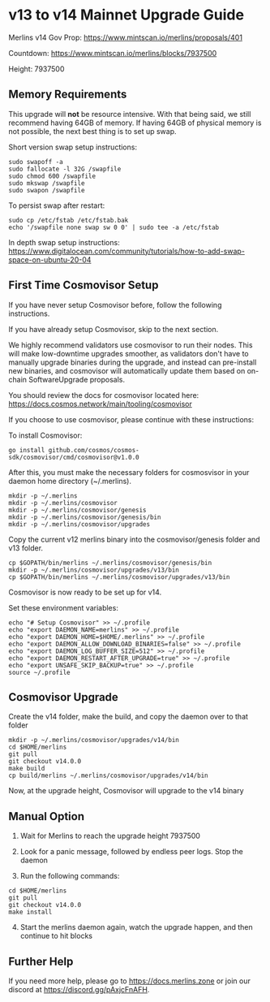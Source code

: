 # v13 to v14 Mainnet Upgrade Guide

Merlins v14 Gov Prop: <https://www.mintscan.io/merlins/proposals/401>

Countdown: <https://www.mintscan.io/merlins/blocks/7937500>

Height: 7937500

## Memory Requirements

This upgrade will **not** be resource intensive. With that being said, we still recommend having 64GB of memory. If having 64GB of physical memory is not possible, the next best thing is to set up swap.

Short version swap setup instructions:

``` {.sh}
sudo swapoff -a
sudo fallocate -l 32G /swapfile
sudo chmod 600 /swapfile
sudo mkswap /swapfile
sudo swapon /swapfile
```

To persist swap after restart:

``` {.sh}
sudo cp /etc/fstab /etc/fstab.bak
echo '/swapfile none swap sw 0 0' | sudo tee -a /etc/fstab
```

In depth swap setup instructions:
<https://www.digitalocean.com/community/tutorials/how-to-add-swap-space-on-ubuntu-20-04>

## First Time Cosmovisor Setup

If you have never setup Cosmovisor before, follow the following instructions.

If you have already setup Cosmovisor, skip to the next section.

We highly recommend validators use cosmovisor to run their nodes. This
will make low-downtime upgrades smoother, as validators don't have to
manually upgrade binaries during the upgrade, and instead can
pre-install new binaries, and cosmovisor will automatically update them
based on on-chain SoftwareUpgrade proposals.

You should review the docs for cosmovisor located here:
<https://docs.cosmos.network/main/tooling/cosmovisor>

If you choose to use cosmovisor, please continue with these
instructions:

To install Cosmovisor:

``` {.sh}
go install github.com/cosmos/cosmos-sdk/cosmovisor/cmd/cosmovisor@v1.0.0
```

After this, you must make the necessary folders for cosmosvisor in your
daemon home directory (\~/.merlins).

``` {.sh}
mkdir -p ~/.merlins
mkdir -p ~/.merlins/cosmovisor
mkdir -p ~/.merlins/cosmovisor/genesis
mkdir -p ~/.merlins/cosmovisor/genesis/bin
mkdir -p ~/.merlins/cosmovisor/upgrades
```

Copy the current v12 merlins binary into the
cosmovisor/genesis folder and v13 folder.

```{.sh}
cp $GOPATH/bin/merlins ~/.merlins/cosmovisor/genesis/bin
mkdir -p ~/.merlins/cosmovisor/upgrades/v13/bin
cp $GOPATH/bin/merlins ~/.merlins/cosmovisor/upgrades/v13/bin
```

Cosmovisor is now ready to be set up for v14.

Set these environment variables:

```{.sh}
echo "# Setup Cosmovisor" >> ~/.profile
echo "export DAEMON_NAME=merlins" >> ~/.profile
echo "export DAEMON_HOME=$HOME/.merlins" >> ~/.profile
echo "export DAEMON_ALLOW_DOWNLOAD_BINARIES=false" >> ~/.profile
echo "export DAEMON_LOG_BUFFER_SIZE=512" >> ~/.profile
echo "export DAEMON_RESTART_AFTER_UPGRADE=true" >> ~/.profile
echo "export UNSAFE_SKIP_BACKUP=true" >> ~/.profile
source ~/.profile
```

## Cosmovisor Upgrade

Create the v14 folder, make the build, and copy the daemon over to that folder

```{.sh}
mkdir -p ~/.merlins/cosmovisor/upgrades/v14/bin
cd $HOME/merlins
git pull
git checkout v14.0.0
make build
cp build/merlins ~/.merlins/cosmovisor/upgrades/v14/bin
```

Now, at the upgrade height, Cosmovisor will upgrade to the v14 binary

## Manual Option

1. Wait for Merlins to reach the upgrade height 7937500

2. Look for a panic message, followed by endless peer logs. Stop the daemon

3. Run the following commands:

```{.sh}
cd $HOME/merlins
git pull
git checkout v14.0.0
make install
```

4. Start the merlins daemon again, watch the upgrade happen, and then continue to hit blocks

## Further Help

If you need more help, please go to <https://docs.merlins.zone> or join
our discord at <https://discord.gg/pAxjcFnAFH>.
